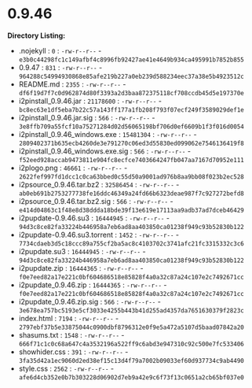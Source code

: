 0.9.46
======

**Directory Listing:**

 - .nojekyll : `0` : `-rw-r--r--` - `e3b0c44298fc1c149afbf4c8996fb92427ae41e4649b934ca495991b7852b855`
 - 0.9.47 : `831` : `-rw-r--r--` - `964288c54994930868e85afe219b227a0eb239d588234eec37a38e5b4923512c`
 - README.md : `2355` : `-rw-r--r--` - `df6f19d7f7c0d962874d80f3393a2d3baa872375118cf708ccdb45d5e197370e`
 - i2pinstall_0.9.46.jar : `21178600` : `-rw-r--r--` - `bc8ec63e1df5eba7b22c57a143ff177a1fb208f793f07ecf249f3589029def1e`
 - i2pinstall_0.9.46.jar.sig : `566` : `-rw-r--r--` - `3e8ffb709a55fcf10a75271284d02d56065198bf706d0ef6609b1f3f016d0054`
 - i2pinstall_0.9.46_windows.exe : `15481304` : `-rw-r--r--` - `2809402371b635ecb4260de3e791270c06ed3d55830ed099062e7546136419f8`
 - i2pinstall_0.9.46_windows.exe.sig : `566` : `-rw-r--r--` - `f52eed928accab9473811e904fc8ecfce7403664247fb047aa7167d70952e111`
 - i2plogo.png : `46661` : `-rw-r--r--` - `2622fef997fd1dcc1c0ca63bbed0c55d50a9001ad976b8aa9bb08f023b2ec528`
 - i2psource_0.9.46.tar.bz2 : `32586454` : `-rw-r--r--` - `ab0eb691b2753277738fe16ddc46349a24fd66b6323deae987f7c927272befd8`
 - i2psource_0.9.46.tar.bz2.sig : `566` : `-rw-r--r--` - `e414d04863c1f48e8d38ddda18bde39f13e619e17113aa9adb37ad7dceb46429`
 - i2pupdate-0.9.46.su3 : `16444945` : `-rw-r--r--` - `94d3c8ce82fa33224b446958a7eb6ad8aa403850ca01238f949c93b52830b122`
 - i2pupdate-0.9.46.su3.torrent : `1452` : `-rw-r--r--` - `7734cdaeb3d5c18ccc89a755cf2ba5ac8c4103702c3741afc21fc3315332c3c6`
 - i2pupdate.su3 : `16444945` : `-rw-r--r--` - `94d3c8ce82fa33224b446958a7eb6ad8aa403850ca01238f949c93b52830b122`
 - i2pupdate.zip : `16444365` : `-rw-r--r--` - `f0e7eed82a17e221c0bf604686518e85828f4a0a32c87a24c107e2c7492671cc`
 - i2pupdate_0.9.46.zip : `16444365` : `-rw-r--r--` - `f0e7eed82a17e221c0bf604686518e85828f4a0a32c87a24c107e2c7492671cc`
 - i2pupdate_0.9.46.zip.sig : `566` : `-rw-r--r--` - `3e678ea757bc5193e5cf3033e4255b443b41d255ad4357da7651630379f2823c`
 - index.html : `7194` : `-rw-r--r--` - `2797ebf37b5e33875044c0900dbf8796312e0f9e5a472a5107d5baad07842a20`
 - shasums.txt : `1548` : `-rw-r--r--` - `666f71c1c0c68a647c4a3532196a522ff9c6abd3e947310c92c500e7fc533406`
 - showhider.css : `391` : `-rw-r--r--` - `3fa35d42a1ec9060d2ed38ef15c13d4f79a7002b09033ef60d937734c9ab4490`
 - style.css : `2562` : `-rw-r--r--` - `afe6d4cb352e0b7b303228d06902d7eb9a42e9c6f73f13c0651a2cb65bf037e0`
